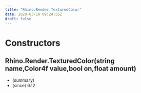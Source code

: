 ```yaml
---
title: "Rhino.Render.TexturedColor"
date: 2020-03-10 09:24:55Z
draft: false
---
```


# Constructors
## Rhino.Render.TexturedColor(string name,Color4f value,bool on,float amount)
- (summary) 
- (since) 6.12
